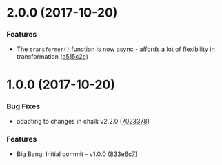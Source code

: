 <a name="2.0.0"></a>
# 2.0.0 (2017-10-20)


### Features

* The `transformer()` function is now async - affords a lot of flexibility in transformation ([a515c2e](https://github.com/tufan-io/render-dir/commit/a515c2e))



<a name="1.0.0"></a>
# 1.0.0 (2017-10-20)


### Bug Fixes

* adapting to changes in chalk v2.2.0 ([7023378](https://github.com/tufan-io/render-dir/commit/7023378))


### Features

* Big Bang: Initial commit - v1.0.0 ([833e6c7](https://github.com/tufan-io/render-dir/commit/833e6c7))


